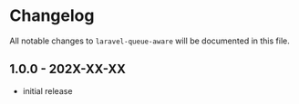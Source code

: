 # Changelog

All notable changes to `laravel-queue-aware` will be documented in this file.

## 1.0.0 - 202X-XX-XX

- initial release
